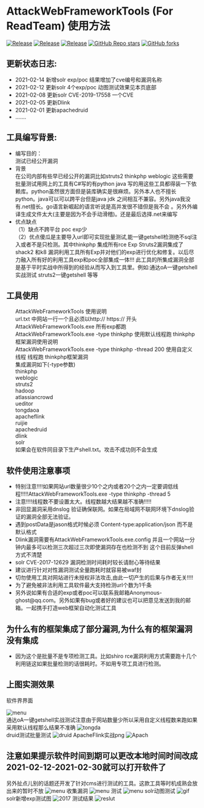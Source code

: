 <h1>AttackWebFrameworkTools (For ReadTeam) 使用方法</h1>
<p><a href="https://github.com/zhzyker/vulmap"><img alt="Release" src="https://camo.githubusercontent.com/964e4d3644f53ea7c66f8a2cf39850cd6c41a81e2292bbbd643554fa5c84dba6/68747470733a2f2f696d672e736869656c64732e696f2f62616467652f707974686f6e2d332e382b2d626c756576696f6c6574" data-canonical-src="https://img.shields.io/badge/python-3.8+-blueviolet" style="max-width:100%;"></a>
<a href="https://github.com/zhzyker/vulmap"><img alt="Release" src="https://camo.githubusercontent.com/bffca7fa758d0a778a304f9fce39b8d158297031548577a7b9540e8ad714199b/68747470733a2f2f696d672e736869656c64732e696f2f62616467652f56657273696f6e2d76756c6d617020302e362d79656c6c6f77" data-canonical-src="https://img.shields.io/badge/Version-vulmap 0.6-yellow" style="max-width:100%;"></a>
<a href="https://github.com/zhzyker/vulmap"><img alt="Release" src="https://camo.githubusercontent.com/9d35fbd70ef5e0c436c9620c6147aaaa884f26c545fd1ecb924fbda8d4dec4f6/68747470733a2f2f696d672e736869656c64732e696f2f62616467652f4c4943454e53452d47504c2d666636396234" data-canonical-src="https://img.shields.io/badge/LICENSE-GPL-ff69b4" style="max-width:100%;"></a>
<a target="_blank" rel="noopener noreferrer" href="https://camo.githubusercontent.com/65ed7ba447f5e06f5f1e49164347ccb825afba8eb38af7fad58577e1555fe189/68747470733a2f2f696d672e736869656c64732e696f2f6769746875622f73746172732f7a687a796b65722f76756c6d61703f636f6c6f723d67726565"><img src="https://camo.githubusercontent.com/65ed7ba447f5e06f5f1e49164347ccb825afba8eb38af7fad58577e1555fe189/68747470733a2f2f696d672e736869656c64732e696f2f6769746875622f73746172732f7a687a796b65722f76756c6d61703f636f6c6f723d67726565" alt="GitHub Repo stars" data-canonical-src="https://img.shields.io/github/stars/zhzyker/vulmap?color=gree" style="max-width:100%;"></a>
<a target="_blank" rel="noopener noreferrer" href="https://camo.githubusercontent.com/2d1ffbd87cd358880d0cf188fb80fa1fce2422eecad072019652dc67bc085f43/68747470733a2f2f696d672e736869656c64732e696f2f6769746875622f666f726b732f7a687a796b65722f76756c6d6170"><img src="https://camo.githubusercontent.com/2d1ffbd87cd358880d0cf188fb80fa1fce2422eecad072019652dc67bc085f43/68747470733a2f2f696d672e736869656c64732e696f2f6769746875622f666f726b732f7a687a796b65722f76756c6d6170" alt="GitHub forks" data-canonical-src="https://img.shields.io/github/forks/zhzyker/vulmap" style="max-width:100%;"></a></p>
<h2>更新状态日志:</h2>
<ul>
  <li>2021-02-14 新增solr exp/poc 结果增加了cve编号和漏洞名称</li>
  <li>2021-02-12 更新solr 4个exp/poc 动图测试效果见本页底部</li>
  <li>2021-02-08 更新solr CVE-2019-17558 一个CVE</li>
  <li>2021-02-05 更新Dlink</li>
  <li>2021-02-01 更新apachedruid</li>
  <li>.......</li>
 </ul>
<h2>工具编写背景:</h2>
<ul>
<li>编写目的：<br>
测试已经公开漏洞
</li>
<li>背景<br>
在公司内部有些早已经公开的漏洞比如struts2 thinkphp weblogic 这些需要批量测试用网上的工具有C#写的有python java 写的用这些工具都得装一下依赖库。python虽然很方面但是装库确实是很麻烦。另外本人也不擅长python。java可以可以跨平台但是java jdk 之间相互不兼容。另外java我没有.net擅长。go语言新崛起的语言听说是高并发很不错但是我不会 。另外外编译生成文件太大(主要是因为不会手动滑稽)。还是最后选择.net来编写
</li>
<li>优点缺点<br>
（1）缺点不跨平台 poc exp少<br>
（2）优点傻瓜是主要导入url即可实现批量测试,能一键getshell检测绝不sql注入或者不是只检测。其中thinkphp 集成所有rce Exp Struts2漏洞集成了shack2  和k8 漏洞利用工具所有Exp并对他们的exp进行优化和修复。以后尽力融入所有好的利用工具exp和poc全部集成一体!!! 此工具的所集成漏洞全部是基于平时实战中所得到的经验从而写入到工具里。例如:通达oA一键getshell实战测试 struts2一键getshell 等等
</li>
</ul>
<h2>工具使用</h1>
<ul>
AttackWebFrameworkTools 使用说明<br/>
url.txt 中网站一行一个且必须以http:// https:// 开头<br/>
AttackWebFrameworkTools.exe 所有exp都跑<br/>
AttackWebFrameworkTools.exe -type thinkphp 使用默认线程跑 thinkphp框架漏洞使用说明<br/>
AttackWebFrameworkTools.exe -type thinkphp -thread 200 使用自定义线程 线程跑 thinkphp框架漏洞<br/>
集成漏洞如下(-type参数) <br/>
thinkphp<br/>
weblogic<br/>
struts2<br/>
hadoop<br/>
atlassiancrowd<br/>
ueditor<br/>
tongdaoa<br/>
apacheflink<br/>
ruijie<br/>
apachedruid<br/>
dlink<br/>
solr<br/>
如果会在软件同目录下生产shell.txt。攻击不成功则不会生成
</ul>
<h2>软件使用注意事项</h2>
<ul>
<li>特别注意!!!!如果网站url数量很少10个之内或者20个之内一定要调低线程!!!!!AttackWebFrameworkTools.exe -type thinkphp -thread 5</li>
<li>注意!!!!线程数不要设置太大。线程数越大结果越不准确!!!!!</li>
<li>非回显漏洞采用dnslog 验证确保联网。如果在局域网不联网环境下dnslog验证的漏洞全部无法验证。
</li>
<li>遇到postData是jason格式时候必须 Content-type:application/json 而不是默认格式<br/></li>
<li>Dlink漏洞需要有AttackWebFrameworkTools.exe.config 并且一个网站一分钟内最多可以检测三次超过三次即使漏洞存在也检测不到 这个目前反弹shell方式不清楚<br/></li>
<li>solr CVE-2017-12629 漏洞检测时间耗时较长请耐心等待结果</li>
<li>建议进行针对对性漏洞测试全量跑耗时就容易被waf封<br/></li>
<li>切勿使用工具对网站进行未授权非法攻击,由此一切产生的后果与作者无关!!!!</li>
<li>为了避免被非法利用工具软件最大支持检测url个数为1千条</li>
<li>另外说如果有合适的exp或者poc可以联系我邮箱Anonymous-ghost@qq.com。另外如果有bug或者好的建议也可以把意见发送到我的邮箱。一起携手打造web框架自动化测试工具</li>
</ul>
<h2>为什么有的框架集成了部分漏洞,为什么有的框架漏洞没有集成</h2>
<ul>
 <li>因为这个是批量不是专项检测工具。比如shiro rce漏洞利用方式需要跑十几个利用链这如果批量检测的话很耗时。不如用专项工具进行检测。<br/>
</li>
</ul>
<h2>上图实测效果</h2>
软件界界面

![menu](https://forum.90sec.com/uploads/default/optimized/2X/c/c8a0333b3c31d28c2db90798d3344dc369965c89_2_898x998.png)<br/>
通达oA一键getshell实战测试注意由于网站数量少所以采用自定义线程数来跑如果采用默认线程那么结果不准确
![tongda](https://github.com/Anonymous-ghost/AttackWebFrameworkTools/blob/main/tongda.png)<br/>
druid测试批量测试
![druid](https://forum.90sec.com/uploads/default/optimized/2X/a/aa2297c6a09ba219d4d2451b912fc6251e29ae44_2_1380x698.jpeg) 
ApacheFlink实战png
![Apach](https://forum.90sec.com/uploads/default/original/2X/8/85dafde5a3c59063e5877447361d461c47233682.png) 
<h2>注意如果提示软件时间到期可以更改本地时间时间改成2021-02-12-2021-02-30就可以打开软件了</h2>

另外扯点儿别的话题还开发了针对cms进行测试的工具。这款工具等时机成熟会放出来的暂时不放
![menu](https://forum.90sec.com/uploads/default/optimized/2X/b/b04f08fd772ede5e45145b8cf6df3e2c3067acd9_2_1248x1000.png)
收集漏洞
![menu](https://forum.90sec.com/uploads/default/optimized/2X/6/6ea0808a2eebfc7ec8c4b6aac0c4ae8e47bd4759_2_1246x998.jpeg)
测试
![menu](https://forum.90sec.com/uploads/default/optimized/2X/b/b545a978dccb5c41fa1417f2ae0ac5806652e62f_2_1326x1000.jpeg)
solr动图测试
![gif](https://github.com/Anonymous-ghost/AttackWebFrameworkTools/blob/main/Solr.gif?raw=true)
solr新增exp测试图
![2017](https://github.com/Anonymous-ghost/AttackWebFrameworkTools/blob/main/solr2017.png)
测试结果
![reslut](https://github.com/Anonymous-ghost/AttackWebFrameworkTools/blob/main/result.png)
